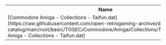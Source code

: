 <table>
<tr><th>Name</th><th>Size</th></tr>
<tr><td>[Commodore Amiga - Collections - Taifun.dat](https://raw.githubusercontent.com/open-retrogaming-archive/dat-catalog/main/root/basic/TOSEC/Commodore/Amiga/Collections/Taifun/Commodore Amiga - Collections - Taifun.dat)</td><td>94377</td></tr>
</table>
